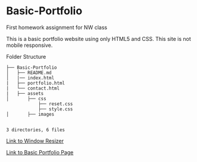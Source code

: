 # Basic-Portfolio
First homework assignment for NW class

This is a basic portfolio website using only HTML5 and CSS. This site is not mobile responsive.

Folder Structure

```
├── Basic-Portfolio
│   ├── README.md
│   |── index.html
|   ├── portfolio.html
|   └── contact.html
|   ├── assets
│       ├── css
            ├── reset.css
            ├── style.css
│       ├── images


3 directories, 6 files
```

[Link to Window Resizer](https://chrome.google.com/webstore/detail/window-resizer/kkelicaakdanhinjdeammmilcgefonfh?hl=en)

[Link to Basic Portfolio Page](https://zaynaib.github.io/Basic-Portfolio/)

